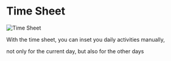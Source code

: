 # Time Sheet

![Time Sheet](/tracking/timesheet/timesheet.png)

With the time sheet, you can inset you daily activities manually,

not only for the current day, but also for the other days